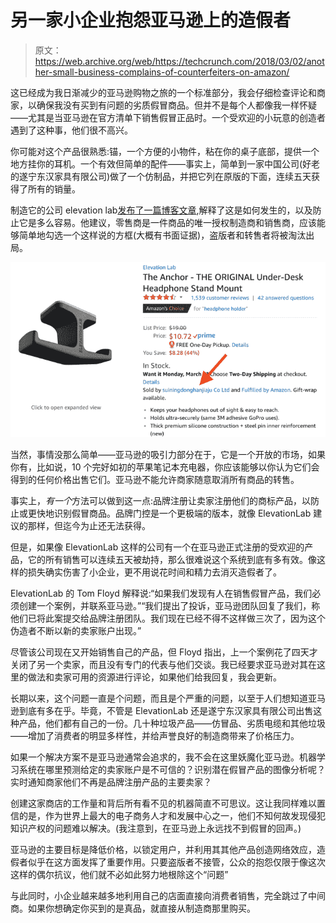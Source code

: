 # 另一家小企业抱怨亚马逊上的造假者

> 原文：<https://web.archive.org/web/https://techcrunch.com/2018/03/02/another-small-business-complains-of-counterfeiters-on-amazon/>

这已经成为我日渐减少的亚马逊购物之旅的一个标准部分，我会仔细检查评论和商家，以确保我没有买到有问题的劣质假冒商品。但并不是每个人都像我一样怀疑——尤其是当亚马逊在官方清单下销售假冒正品时。一个受欢迎的小玩意的创造者遇到了这种事，他们很不高兴。

你可能对这个产品很熟悉:锚，一个方便的小物件，粘在你的桌子底部，提供一个地方挂你的耳机。一个有效但简单的配件——事实上，简单到一家中国公司(好老的遂宁东汉家具有限公司)做了一个仿制品，并把它列在原版的下面，连续五天获得了所有的销量。

制造它的公司 elevation lab[发布了一篇博客文章](https://web.archive.org/web/20220823105039/https://www.elevationlab.com/blogs/news/amazon-is-complicit-with-counterfeit-sellers),解释了这是如何发生的，以及防止它是多么容易。他建议，零售商是一件商品的唯一授权制造商和销售商，应该能够简单地勾选一个这样说的方框(大概有书面证据)，盗版者和转售者将被淘汰出局。

![](img/10e250c1a0a77f24c943e0df775a06eb.png)

当然，事情没那么简单——亚马逊的吸引力部分在于，它是一个开放的市场，如果你有，比如说，10 个完好如初的苹果笔记本充电器，你应该能够以你认为它们会得到的任何价格出售它们。亚马逊不能允许商家随意取消所有商品的转售。

事实上，*有一个*方法可以做到这一点:品牌注册让卖家注册他们的商标产品，以防止或更快地识别假冒商品。品牌门控是一个更极端的版本，就像 ElevationLab 建议的那样，但迄今为止还无法获得。

但是，如果像 ElevationLab 这样的公司有一个在亚马逊正式注册的受欢迎的产品，它的所有销售可以连续五天被劫持，那么很难说这个系统到底有多有效。像这样的损失确实伤害了小企业，更不用说花时间和精力去消灭造假者了。

ElevationLab 的 Tom Floyd 解释说:“如果我们发现有人在销售假冒产品，我们必须创建一个案例，并联系亚马逊。”“我们提出了投诉，亚马逊团队回复了我们，称他们已将此案提交给品牌注册团队。我们现在已经不得不这样做三次了，因为这个伪造者不断以新的卖家账户出现。”

尽管该公司现在又开始销售自己的产品，但 Floyd 指出，上一个案例花了四天才关闭了另一个卖家，而且没有专门的代表与他们交谈。我已经要求亚马逊对其在这里的做法和卖家可用的资源进行评论，如果他们给我回复，我会更新。

长期以来，这个问题一直是个问题，而且是个严重的问题，以至于人们想知道亚马逊到底有多在乎。毕竟，不管是 ElevationLab 还是遂宁东汉家具有限公司出售这种产品，他们都有自己的一份。几十种垃圾产品——仿冒品、劣质电缆和其他垃圾——增加了消费者的明显多样性，并给声誉良好的制造商带来了价格压力。

如果一个解决方案不是亚马逊通常会追求的，我不会在这里妖魔化亚马逊。机器学习系统在哪里预测给定的卖家账户是不可信的？识别潜在假冒产品的图像分析呢？实时通知商家他们不再是品牌注册产品的主要卖家？

创建这家商店的工作量和背后所有看不见的机器简直不可思议。这让我同样难以置信的是，作为世界上最大的电子商务人才和发展中心之一，他们不知何故发现侵犯知识产权的问题难以解决。(我注意到，在亚马逊上永远找不到假冒的回声。)

亚马逊的主要目标是降低价格，以锁定用户，并利用其其他产品创造网络效应，造假者似乎在这方面发挥了重要作用。只要盗版者不接管，公众的抱怨仅限于像这次这样的偶尔抗议，他们就不必如此努力地根除这个“问题”

与此同时，小企业越来越多地利用自己的店面直接向消费者销售，完全跳过了中间商。如果你想确定你买到的是真品，就直接从制造商那里购买。